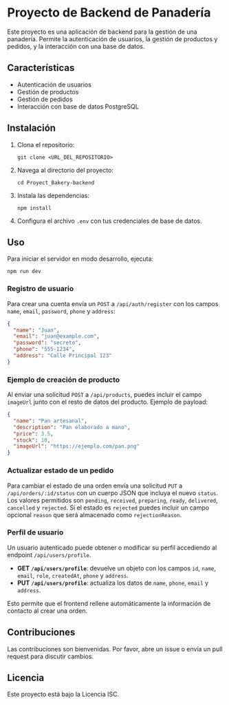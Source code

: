 # Proyecto de Backend de Panadería

Este proyecto es una aplicación de backend para la gestión de una panadería. Permite la autenticación de usuarios, la gestión de productos y pedidos, y la interacción con una base de datos.

## Características

- Autenticación de usuarios
- Gestión de productos
- Gestión de pedidos
- Interacción con base de datos PostgreSQL

## Instalación

1. Clona el repositorio:
   ```
   git clone <URL_DEL_REPOSITORIO>
   ```
2. Navega al directorio del proyecto:
   ```
   cd Proyect_Bakery-backend
   ```
3. Instala las dependencias:
   ```
   npm install
   ```
4. Configura el archivo `.env` con tus credenciales de base de datos.

## Uso

Para iniciar el servidor en modo desarrollo, ejecuta:
```
npm run dev
```

### Registro de usuario

Para crear una cuenta envía un `POST` a `/api/auth/register` con los campos
`name`, `email`, `password`, `phone` y `address`:

```json
{
  "name": "Juan",
  "email": "juan@example.com",
  "password": "secreto",
  "phone": "555-1234",
  "address": "Calle Principal 123"
}
```

### Ejemplo de creación de producto

Al enviar una solicitud `POST` a `/api/products`, puedes incluir el campo
`imageUrl` junto con el resto de datos del producto. Ejemplo de payload:

```json
{
  "name": "Pan artesanal",
  "description": "Pan elaborado a mano",
  "price": 3.5,
  "stock": 10,
  "imageUrl": "https://ejemplo.com/pan.png"
}
```

### Actualizar estado de un pedido

Para cambiar el estado de una orden envía una solicitud `PUT` a
`/api/orders/:id/status` con un cuerpo JSON que incluya el nuevo `status`.
Los valores permitidos son `pending`, `received`, `preparing`, `ready`,
`delivered`, `cancelled` y `rejected`. Si el estado es `rejected` puedes incluir un campo opcional
`reason` que será almacenado como `rejectionReason`.

### Perfil de usuario

Un usuario autenticado puede obtener o modificar su perfil accediendo al
endpoint `/api/users/profile`.

- **GET `/api/users/profile`**: devuelve un objeto con los campos `id`,
  `name`, `email`, `role`, `createdAt`, `phone` y `address`.
- **PUT `/api/users/profile`**: actualiza los datos de `name`, `phone`,
  `email` y `address`.

Esto permite que el frontend rellene automáticamente la información de
contacto al crear una orden.

## Contribuciones

Las contribuciones son bienvenidas. Por favor, abre un issue o envía un pull request para discutir cambios.

## Licencia

Este proyecto está bajo la Licencia ISC.
